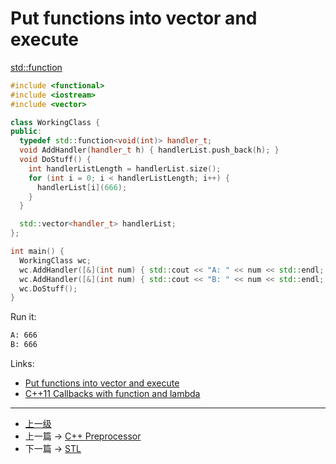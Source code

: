 # Put functions into vector and execute

[std::function](http://en.cppreference.com/w/cpp/utility/functional/function)

```c++
#include <functional>
#include <iostream>
#include <vector>

class WorkingClass {
public:
  typedef std::function<void(int)> handler_t;
  void AddHandler(handler_t h) { handlerList.push_back(h); }
  void DoStuff() {
    int handlerListLength = handlerList.size();
    for (int i = 0; i < handlerListLength; i++) {
      handlerList[i](666);
    }
  }

  std::vector<handler_t> handlerList;
};

int main() {
  WorkingClass wc;
  wc.AddHandler([&](int num) { std::cout << "A: " << num << std::endl; });
  wc.AddHandler([&](int num) { std::cout << "B: " << num << std::endl; });
  wc.DoStuff();
}
```

Run it:
```sh
A: 666
B: 666
```

Links:
* [Put functions into vector and execute](https://stackoverflow.com/questions/25628031/put-functions-into-vector-and-execute?utm_medium=organic&utm_source=google_rich_qa&utm_campaign=google_rich_qa)
* [C++11 Callbacks with function and lambda](https://gist.github.com/4poc/3155832)
---
- [上一级](README.md)
- 上一篇 -> [C++ Preprocessor](Preprocessor.md)
- 下一篇 -> [STL](STL.md)
